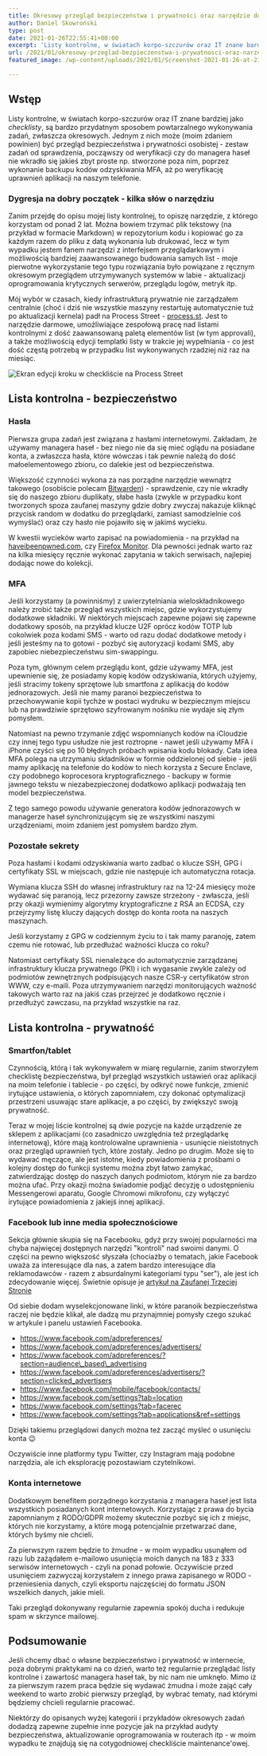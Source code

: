 ```yaml
---
title: Okresowy przegląd bezpieczeństwa i prywatności oraz narzędzie do list kontrolnych – Process Street
author: Daniel Skowroński
type: post
date: 2021-01-26T22:55:41+00:00
excerpt: 'Listy kontrolne, w światach korpo-szczurów oraz IT znane bardziej jako checklisty, są bardzo przydatnym sposobem powtarzalnego wykonywania zadań, zwłaszcza okresowych. Jednym z nich może (moim zdaniem powinien) być przegląd bezpieczeństwa i prywatności osobistej - zestaw zadań od sprawdzenia, począwszy od weryfikacji czy do managera haseł nie wkradło się jakieś zbyt proste np. stworzone poza nim, poprzez wykonanie backupu kodów odzyskiwania MFA, aż po weryfikację uprawnień aplikacji na naszym telefonie.'
url: /2021/01/okresowy-przeglad-bezpieczenstwa-i-prywatnosci-oraz-narzedzie-do-list-kontrolnych-process-street/
featured_image: /wp-content/uploads/2021/01/Screenshot-2021-01-26-at-23.43.50.png

---
```


## Wstęp

Listy kontrolne, w światach korpo-szczurów oraz IT znane bardziej jako _checklisty_, są bardzo przydatnym sposobem powtarzalnego wykonywania zadań, zwłaszcza okresowych. Jednym z nich może (moim zdaniem powinien) być przegląd bezpieczeństwa i prywatności osobistej - zestaw zadań od sprawdzenia, począwszy od weryfikacji czy do managera haseł nie wkradło się jakieś zbyt proste np. stworzone poza nim, poprzez wykonanie backupu kodów odzyskiwania MFA, aż po weryfikację uprawnień aplikacji na naszym telefonie.

### Dygresja na dobry początek - kilka słów o narzędziu

Zanim przejdę do opisu mojej listy kontrolnej, to opiszę narzędzie, z którego korzystam od ponad 2 lat. Można bowiem trzymać plik tekstowy (na przykład w formacie Markdown) w repozytorium kodu i kopiować go za każdym razem do pliku z datą wykonania lub drukować, lecz w tym wypadku jestem fanem narzędzi z interfejsem przeglądarkowym i możliwością bardziej zaawansowanego budowania samych list - moje pierwotne wykorzystanie tego typu rozwiązania było powiązane z ręcznym okresowym przeglądem utrzymywanych systemów w labie - aktualizacji oprogramowania krytycznych serwerów, przeglądu logów, metryk itp. 

Mój wybór w czasach, kiedy infrastrukturą prywatnie nie zarządzałem centralnie (choć i dziś nie wszystkie maszyny restartuję automatycznie tuż po aktualizacji kernela) padł na Process Street - [process.st][1]. Jest to narzędzie darmowe, umożliwiające zespołową pracę nad listami kontrolnymi z dość zaawansowaną paletą elementów list (w tym approvali), a także możliwością edycji templatki listy w trakcie jej wypełniania - co jest dość częstą potrzebą w przypadku list wykonywanych rzadziej niż raz na miesiąc.


![Ekran edycji kroku w checkliście na Process Street](/wp-content/uploads/2021/01/Screenshot-2021-01-26-at-23.40.40.png)

## Lista kontrolna - bezpieczeństwo

### Hasła

Pierwsza grupa zadań jest związana z hasłami internetowymi. Zakładam, że używamy managera haseł - bez niego nie da się mieć oglądu na posiadane konta, a zwłaszcza hasła, które wówczas i tak pewnie należą do dość małoelementowego zbioru, co dalekie jest od bezpieczeństwa. 

Większość czynności wykona za nas porządne narzędzie wewnątrz takowego (osobiście polecam [Bitwarden][3]) - sprawdzenie, czy nie wkradły się do naszego zbioru duplikaty, słabe hasła (zwykle w przypadku kont tworzonych spoza zaufanej maszyny gdzie dobry zwyczaj nakazuje kliknąć przycisk random w dodatku do przeglądarki, zamiast samodzielnie coś wymyślać) oraz czy hasło nie pojawiło się w jakimś wycieku. 

W kwestii wycieków warto zapisać na powiadomienia - na przykład na [haveibeenpwned.com][4], czy [Firefox Monitor][5]. Dla pewności jednak warto raz na kilka miesięcy ręcznie wykonać zapytania w takich serwisach, najlepiej dodając nowe do kolekcji.

### MFA

Jeśli korzystamy (a powinniśmy) z uwierzytelniania wieloskładnikowego należy zrobić także przegląd wszystkich miejsc, gdzie wykorzystujemy dodatkowe składniki. W niektórych miejscach zapewne pojawi się zapewne dodatkowy sposób, na przykład klucze U2F oprócz kodów TOTP lub cokolwiek poza kodami SMS - warto od razu dodać dodatkowe metody i jeśli jesteśmy na to gotowi - pozbyć się autoryzacji kodami SMS, aby zapobiec niebezpieczeństwu sim-swappingu. 

Poza tym, głównym celem przeglądu kont, gdzie używamy MFA, jest upewnienie się, że posiadamy kopię kodów odzyskiwania, których użyjemy, jeśli stracimy tokeny sprzętowe lub smartfona z aplikacją do kodów jednorazowych. Jeśli nie mamy paranoi bezpieczeństwa to przechowywanie kopii tychże w postaci wydruku w bezpiecznym miejscu lub na prawdziwie sprzętowo szyfrowanym nośniku nie wydaje się złym pomysłem. 

Natomiast na pewno trzymanie zdjęć wspomnianych kodów na iCloudzie czy innej tego typu usłudze nie jest roztropne - nawet jeśli używamy MFA i iPhone czyści się po 10 błędnych próbach wpisania kodu blokady. Cała idea MFA polega na utrzymaniu składników w formie oddzielonej od siebie - jeśli mamy aplikację na telefonie do kodów to niech korzysta z Secure Enclave, czy podobnego koprocesora kryptograficznego - backupy w formie jawnego tekstu w niezabezpieczonej dodatkowo aplikacji podważają ten model bezpieczeństwa.

Z tego samego powodu używanie generatora kodów jednorazowych w managerze haseł synchronizującym się ze wszystkimi naszymi urządzeniami, moim zdaniem jest pomysłem bardzo złym. 

### Pozostałe sekrety

Poza hasłami i kodami odzyskiwania warto zadbać o klucze SSH, GPG i certyfikaty SSL w miejscach, gdzie nie następuje ich automatyczna rotacja. 

Wymiana klucza SSH do własnej infrastruktury raz na 12-24 miesięcy może wydawać się paranoją, lecz przezorny zawsze strzeżony - zwłascza, jeśli przy okazji wymienimy algorytmy kryptograficzne z RSA an ECDSA, czy przejrzymy listę kluczy dających dostęp do konta roota na naszych maszynach. 

Jeśli korzystamy z GPG w codziennym życiu to i tak mamy paranoję, zatem czemu nie rotować, lub przedłużać ważności klucza co roku?

Natomiast certyfikaty SSL nienależące do automatycznie zarządzanej infrastruktury klucza prywatnego (PKI) i ich wygasanie zwykle zależy od podmiotów zewnętrznych podpisujących nasze CSR-y certyfikatów stron WWW, czy e-maili. Poza utrzymywaniem narzędzi monitorujących ważność takowych warto raz na jakiś czas przejrzeć je dodatkowo ręcznie i przedłużyć zawczasu, na przykład wszystkie na raz.

## Lista kontrolna - prywatność

### Smartfon/tablet

Czynnością, którą i tak wykonywałem w miarę regularnie, zanim stworzyłem checklistę bezpieczeństwa, był przegląd wszystkich ustawień oraz aplikacji na moim telefonie i tablecie - po części, by odkryć nowe funkcje, zmienić irytujące ustawienia, o których zapomniałem, czy dokonać optymalizacji przestrzeni usuwając stare aplikacje, a po części, by zwiększyć swoją prywatność.

Teraz w mojej liście kontrolnej są dwie pozycje na każde urządzenie ze sklepem z aplikacjami (co zasadniczo uwzględnia też przeglądarkę internetową), które mają kontrolowalne uprawnienia - usunięcie nieistotnych oraz przegląd uprawnień tych, które zostały. Jedno po drugim. Może się to wydawać męczące, ale jest istotne, kiedy powiadomienia z prośbami o kolejny dostęp do funkcji systemu można zbyt łatwo zamykać, zatwierdzając dostęp do naszych danych podmiotom, którym nie za bardzo można ufać. Przy okazji można świadomie podjąć decyzję o udostępnieniu Messengerowi aparatu, Google Chromowi mikrofonu, czy wyłączyć irytujące powiadomienia z jakiejś innej aplikacji.

### Facebook lub inne media społecznościowe

Sekcja głównie skupia się na Facebooku, gdyż przy swojej popularności ma chyba najwięcej dostępnych narzędzi "kontroli" nad swoimi danymi. O części na pewno większość słyszała (chociażby o tematach, jakie Facebook uważa za interesujące dla nas, a zatem bardzo interesujące dla reklamodawców - razem z absurdalnymi kategoriami typu "ser"), ale jest ich zdecydowanie więcej. Świetnie opisuje je [artykuł na Zaufanej Trzeciej Stronie](https://zaufanatrzeciastrona.pl/post/podstawy-bezpieczenstwa-facebook-jak-zadbac-o-bezpieczenstwo-i-prywatnosc)

Od siebie dodam wyselekcjonowane linki, w które paranoik bezpieczeństwa raczej nie będzie klikał, ale dadzą mu przynajmniej pomysły czego szukać w artykule i panelu ustawień Facebooka.

  * https://www.facebook.com/adpreferences/ 
  * https://www.facebook.com/adpreferences/advertisers/
  * https://www.facebook.com/adpreferences/?section=audience\_based\_advertising
  * https://www.facebook.com/adpreferences/advertisers/?section=clicked_advertisers
  * https://www.facebook.com/mobile/facebook/contacts/
  * https://www.facebook.com/settings?tab=location
  * https://www.facebook.com/settings?tab=facerec
  * https://www.facebook.com/settings?tab=applications&ref=settings

Dzięki takiemu przeglądowi danych można też zacząć myśleć o usunięciu konta 😉 

Oczywiście inne platformy typu Twitter, czy Instagram mają podobne narzędzia, ale ich eksplorację pozostawiam czytelnikowi.

### Konta internetowe

Dodatkowym benefitem porządnego korzystania z managera haseł jest lista wszystkich posiadanych kont internetowych. Korzystając z prawa do bycia zapomnianym z RODO/GDPR możemy skutecznie pozbyć się ich z miejsc, których nie korzystamy, a które mogą potencjalnie przetwarzać dane, których byśmy nie chcieli. 

Za pierwszym razem będzie to żmudne - w moim wypadku usunąłem od razu lub zażądałem e-mailowo usunięcia moich danych na 183 z 333 serwisów internetowych - czyli na ponad połowie. Oczywiście przed usunięciem zazwyczaj korzystałem z innego prawa zapisanego w RODO - przeniesienia danych, czyli eksportu najczęściej do formatu JSON wszelkich danych, jakie mieli. 

Taki przegląd dokonywany regularnie zapewnia spokój ducha i redukuje spam w skrzynce mailowej.

## Podsumowanie

Jeśli chcemy dbać o własne bezpieczeństwo i prywatność w internecie, poza dobrymi praktykami na co dzień, warto też regularnie przeglądać listy kontrolne i zawartość managera haseł tak, by nic nam nie umknęło. Mimo iż za pierwszym razem praca będzie się wydawać żmudna i może zająć cały weekend to warto zrobić pierwszy przegląd, by wybrać tematy, nad którymi będziemy chcieli regularnie pracować.

Niektórzy do opisanych wyżej kategorii i przykładów okresowych zadań dodadzą zapewne zupełnie inne pozycje jak na przykład audyty bezpieczeństwa, aktualizowanie oprogramowania w routerach itp - w moim wypadku te znajdują się na cotygodniowej checkliście maintenance'owej.

 [1]: https://process.st
 [2]: /wp-content/uploads/2021/01/Screenshot-2021-01-26-at-23.40.40.png
 [3]: http://bitwarden.com/
 [4]: https://haveibeenpwned.com/
 [5]: https://monitor.firefox.com/